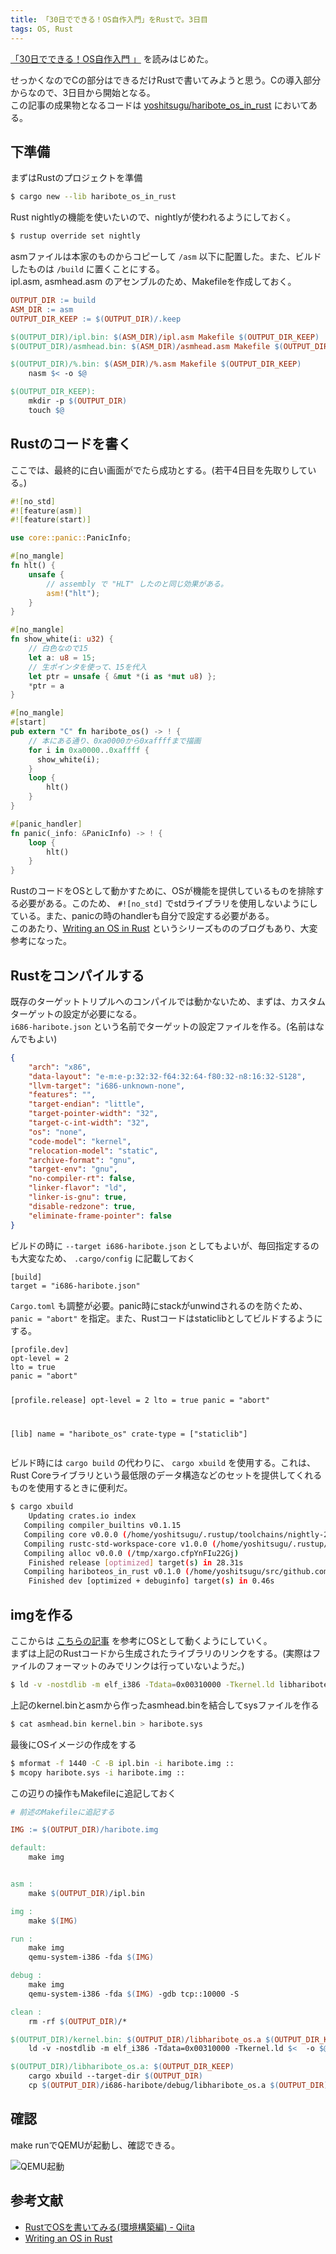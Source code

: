 ```yaml
---
title: 「30日でできる！OS自作入門」をRustで。3日目
tags: OS, Rust
---
```


[「30日でできる！OS自作入門 」](https://book.mynavi.jp/supportsite/detail/4839919844.html) を読みはじめた。
<!--more-->
せっかくなのでCの部分はできるだけRustで書いてみようと思う。Cの導入部分からなので、3日目から開始となる。  
この記事の成果物となるコードは [yoshitsugu/haribote_os_in_rust](https://github.com/yoshitsugu/hariboteos_in_rust/tree/day3) においてある。

## 下準備
まずはRustのプロジェクトを準備

```bash
$ cargo new --lib haribote_os_in_rust
```

Rust nightlyの機能を使いたいので、nightlyが使われるようにしておく。

```bash
$ rustup override set nightly
```

asmファイルは本家のものからコピーして `/asm` 以下に配置した。また、ビルドしたものは `/build` に置くことにする。  
ipl.asm, asmhead.asm のアセンブルのため、Makefileを作成しておく。

```Makefile
OUTPUT_DIR := build
ASM_DIR := asm
OUTPUT_DIR_KEEP := $(OUTPUT_DIR)/.keep

$(OUTPUT_DIR)/ipl.bin: $(ASM_DIR)/ipl.asm Makefile $(OUTPUT_DIR_KEEP)
$(OUTPUT_DIR)/asmhead.bin: $(ASM_DIR)/asmhead.asm Makefile $(OUTPUT_DIR_KEEP)

$(OUTPUT_DIR)/%.bin: $(ASM_DIR)/%.asm Makefile $(OUTPUT_DIR_KEEP)
	nasm $< -o $@

$(OUTPUT_DIR_KEEP):
	mkdir -p $(OUTPUT_DIR)
	touch $@
```

## Rustのコードを書く
ここでは、最終的に白い画面がでたら成功とする。(若干4日目を先取りしている。)

```lib.rs
#![no_std]
#![feature(asm)]
#![feature(start)]

use core::panic::PanicInfo;

#[no_mangle]
fn hlt() {
    unsafe {
        // assembly で "HLT" したのと同じ効果がある。
        asm!("hlt");
    }
}

#[no_mangle]
fn show_white(i: u32) {
    // 白色なので15
    let a: u8 = 15;
    // 生ポインタを使って、15を代入
    let ptr = unsafe { &mut *(i as *mut u8) };
    *ptr = a 
}

#[no_mangle]
#[start]
pub extern "C" fn haribote_os() -> ! {
    // 本にある通り、0xa0000から0xaffffまで描画
    for i in 0xa0000..0xaffff {
      show_white(i);
    }
    loop {
        hlt()
    }
}

#[panic_handler]
fn panic(_info: &PanicInfo) -> ! {
    loop {
        hlt()
    }
}
```

RustのコードをOSとして動かすために、OSが機能を提供しているものを排除する必要がある。このため、 `#![no_std]` でstdライブラリを使用しないようにしている。また、panicの時のhandlerも自分で設定する必要がある。  
このあたり、[Writing an OS in Rust](https://os.phil-opp.com/) というシリーズもののブログもあり、大変参考になった。

## Rustをコンパイルする

既存のターゲットトリプルへのコンパイルでは動かないため、まずは、カスタムターゲットの設定が必要になる。  
`i686-haribote.json` という名前でターゲットの設定ファイルを作る。(名前はなんでもよい)

```json
{
    "arch": "x86",
    "data-layout": "e-m:e-p:32:32-f64:32:64-f80:32-n8:16:32-S128",
    "llvm-target": "i686-unknown-none",
    "features": "",
    "target-endian": "little",
    "target-pointer-width": "32",
    "target-c-int-width": "32",
    "os": "none",
    "code-model": "kernel",
    "relocation-model": "static",
    "archive-format": "gnu",
    "target-env": "gnu",
    "no-compiler-rt": false,
    "linker-flavor": "ld",
    "linker-is-gnu": true,
    "disable-redzone": true,
    "eliminate-frame-pointer": false
}
```

ビルドの時に `--target i686-haribote.json` としてもよいが、毎回指定するのも大変なため、 `.cargo/config` に記載しておく

<div class="sourceCode">
<pre class="sourceCode"><code class="sourceCode">[build]
target = "i686-haribote.json"
</code></pre>
</div>

`Cargo.toml` も調整が必要。panic時にstackがunwindされるのを防ぐため、 `panic = "abort"` を指定。また、Rustコードはstaticlibとしてビルドするようにする。

<div class="sourceCode">
<pre class="sourceCode"><code class="sourceCode">[profile.dev]
opt-level = 2
lto = true
panic = "abort"

[profile.release]
opt-level = 2
lto = true
panic = "abort"

[lib]
name = "haribote_os"
crate-type = ["staticlib"]
</code></pre>
</div>

ビルド時には `cargo build` の代わりに、 `cargo xbuild` を使用する。これは、 Rust Coreライブラリという最低限のデータ構造などのセットを提供してくれるものを使用するときに便利だ。

```bash
$ cargo xbuild
    Updating crates.io index
   Compiling compiler_builtins v0.1.15
   Compiling core v0.0.0 (/home/yoshitsugu/.rustup/toolchains/nightly-2019-05-22-x86_64-unknown-linux-gnu/lib/rustlib/src/rust/src/libcore)
   Compiling rustc-std-workspace-core v1.0.0 (/home/yoshitsugu/.rustup/toolchains/nightly-2019-05-22-x86_64-unknown-linux-gnu/lib/rustlib/src/rust/src/tools/rustc-std-workspace-core)
   Compiling alloc v0.0.0 (/tmp/xargo.cfpYnFIu22Gj)
    Finished release [optimized] target(s) in 28.31s
   Compiling hariboteos_in_rust v0.1.0 (/home/yoshitsugu/src/github.com/yoshitsugu/hariboteos_in_rust)
    Finished dev [optimized + debuginfo] target(s) in 0.46s
```

## imgを作る

ここからは [こちらの記事](https://qiita.com/kotetuco/items/54af67d5663013ad0db7) を参考にOSとして動くようにしていく。  
まずは上記のRustコードから生成されたライブラリのリンクをする。(実際はファイルのフォーマットのみでリンクは行っていないようだ。)

```bash
$ ld -v -nostdlib -m elf_i386 -Tdata=0x00310000 -Tkernel.ld libharibote_os.a -o kernel.bin
```

上記のkernel.binとasmから作ったasmhead.binを結合してsysファイルを作る

```bash
$ cat asmhead.bin kernel.bin > haribote.sys
```

最後にOSイメージの作成をする

```bash
$ mformat -f 1440 -C -B ipl.bin -i haribote.img ::
$ mcopy haribote.sys -i haribote.img ::
```

この辺りの操作もMakefileに追記しておく

```Makefile
# 前述のMakefileに追記する

IMG := $(OUTPUT_DIR)/haribote.img

default:
	make img


asm :
	make $(OUTPUT_DIR)/ipl.bin

img :
	make $(IMG)

run :
	make img
	qemu-system-i386 -fda $(IMG)

debug :
	make img
	qemu-system-i386 -fda $(IMG) -gdb tcp::10000 -S

clean :
	rm -rf $(OUTPUT_DIR)/*

$(OUTPUT_DIR)/kernel.bin: $(OUTPUT_DIR)/libharibote_os.a $(OUTPUT_DIR_KEEP)
	ld -v -nostdlib -m elf_i386 -Tdata=0x00310000 -Tkernel.ld $<  -o $@

$(OUTPUT_DIR)/libharibote_os.a: $(OUTPUT_DIR_KEEP)
	cargo xbuild --target-dir $(OUTPUT_DIR)
	cp $(OUTPUT_DIR)/i686-haribote/debug/libharibote_os.a $(OUTPUT_DIR)/
```

## 確認
make runでQEMUが起動し、確認できる。

<img src="/images/20190604_day3_qemu.png" class="blog-img img-responsive" alt="QEMU起動" title="QEMU" />

## 参考文献
- [RustでOSを書いてみる(環境構築編) - Qiita](https://qiita.com/kotetuco/items/54af67d5663013ad0db7)
- [Writing an OS in Rust](https://os.phil-opp.com/)